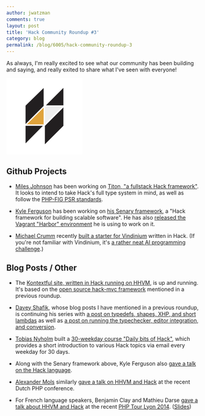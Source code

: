 ```yaml
---
author: jwatzman
comments: true
layout: post
title: 'Hack Community Roundup #3'
category: blog
permalink: /blog/6005/hack-community-roundup-3
---
```


As always, I'm really excited to see what our community has been building and saying, and really exited to share what I've seen with everyone!

<img src="/static/logo.svg" alt="Hack Logo" style="width: 200px;"/>

<!--truncate-->

## Github Projects

  * [Miles Johnson](https://github.com/milesj) has been working on [Titon, "a fullstack Hack framework"](https://github.com/titon/framework). It looks to intend to take Hack's full type system in mind, as well as follow the [PHP-FIG PSR standards](http://www.php-fig.org/).

  * [Kyle Ferguson](https://github.com/kyleferguson) has been working on [his Senary framework](https://github.com/senary/core), a "Hack framework for building scalable software". He has also [released the Vagrant "Harbor" environment](https://github.com/senary/harbor) he is using to work on it.

  * [Michael Crumm](https://github.com/mcrumm) recently [built a starter for Vindinium](https://github.com/mcrumm/vindinium-hacklang) written in Hack. (If you're not familiar with Vindinium, it's [a rather neat AI programming challenge](http://vindinium.org/).)


## Blog Posts / Other


  * The [Kontextful site, written in Hack running on HHVM](http://kontextful.com/), is up and running. It's based on the [open source hack-mvc framework](https://github.com/esokullu/hack-mvc) mentioned in a previous roundup.

  * [Davey Shafik](https://blog.engineyard.com/authors/Davey%20Shafik), whose blog posts I have mentioned in a previous roundup, is continuing his series with [a post on typedefs, shapes, XHP, and short lambdas](https://blog.engineyard.com/2014/hhvm-hack-part-4) as well as [a post on running the typechecker, editor integration, and conversion](https://blog.engineyard.com/2014/hhvm-hack-part-5).

  * [Tobias Nyholm](https://github.com/Nyholm) built a [30-weekday course "Daily bits of Hack"](http://www.dailybitsof.com/courses/30-days-of-hack-hhvm), which provides a short introduction to various Hack topics via email every weekday for 30 days.

  * Along with the Senary framework above, Kyle Ferguson also [gave a talk on the Hack language](http://www.slideshare.net/kylegferg/intro-to-hack-hhvm).

  * [Alexander Mols](https://github.com/asm89) similarly [gave a talk on HHVM and Hack](https://speakerdeck.com/asm89/hhvm) at the recent Dutch PHP conference.

  * For French language speakers, Benjamin Clay and Mathieu Darse [gave a talk about HHVM and Hack](https://www.youtube.com/watch?v=gd6ewyJ2_DQ) at the recent [PHP Tour Lyon 2014](http://afup.org/pages/phptourlyon2014/). ([Slides](http://jolicode.github.io/hhvm-hack-conf/))
